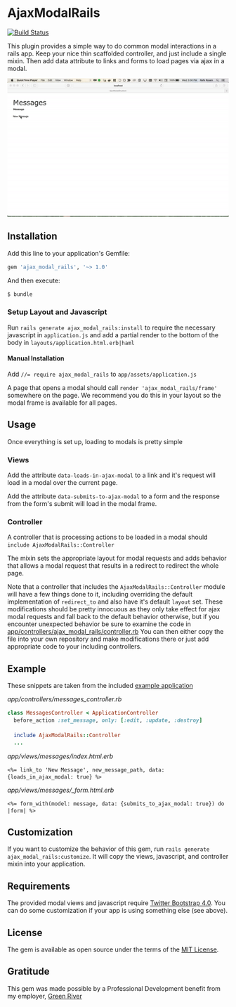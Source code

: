 # AjaxModalRails
[![Build Status](https://travis-ci.org/existentialmutt/ajax_modal_rails.svg?branch=master)](https://travis-ci.org/existentialmutt/ajax_modal_rails)

This plugin provides a simple way to do common modal interactions in a rails app.  Keep your nice thin scaffolded controller, and just include a single mixin.  Then add data attribute to links and forms to load pages via ajax in a modal.

![demo screencast](doc/demo.gif)

## Installation
Add this line to your application's Gemfile:

```ruby
gem 'ajax_modal_rails', '~> 1.0'
```

And then execute:
```bash
$ bundle
```

### Setup Layout and Javascript
Run `rails generate ajax_modal_rails:install` to require the necessary javascript in `application.js` and add a partial render to the bottom of the body in `layouts/application.html.erb|haml`

#### Manual Installation

Add `//= require ajax_modal_rails` to `app/assets/application.js`

A page that opens a modal should call `render 'ajax_modal_rails/frame'` somewhere on the page.  We recommend you do this in your layout so the modal frame is available for all pages.

## Usage

Once everything is set up, loading to modals is pretty simple

### Views

Add the attribute `data-loads-in-ajax-modal` to a link and it's request will load in a modal over the current page.

Add the attribute `data-submits-to-ajax-modal` to a form and the response from the form's submit will load in the modal frame.

### Controller

A controller that is processing actions to be loaded in a modal should `include AjaxModalRails::Controller`

The mixin sets the appropriate layout for modal requests and adds behavior that allows a modal request that results in a redirect to redirect the whole page.

Note that a controller that includes the `AjaxModalRails::Controller` module will have a few things done to it, including overriding the default implementation of `redirect_to` and also have it's default `layout` set.   These modifications should be pretty innocuous as they only take effect for ajax modal requests and fall back to the default behavior otherwise, but if you encounter unexpected behavior be sure to examine the code in [app/controllers/ajax_modal_rails/controller.rb](app/controllers/ajax_modal_rails/controller.rb) You can then either copy the file into your own repository and make modifications there or just add appropriate code to your including controllers.

## Example

These snippets are taken from the included [example application](spec/dummy)

*app/controllers/messages_controller.rb*
```ruby
class MessagesController < ApplicationController
  before_action :set_message, only: [:edit, :update, :destroy]

  include AjaxModalRails::Controller
  ...
```

*app/views/messages/index.html.erb*
```erb
<%= link_to 'New Message', new_message_path, data: {loads_in_ajax_modal: true} %>
```

*app/views/messages/\_form.html.erb*
```erb
<%= form_with(model: message, data: {submits_to_ajax_modal: true}) do |form| %>
```

## Customization

If you want to customize the behavior of this gem, run `rails generate ajax_modal_rails:customize`.  It will copy the views, javascript, and controller mixin into your application.

## Requirements

The provided modal views and javascript require [Twitter Bootstrap 4.0](https://getbootstrap.com/docs/4.0/getting-started/introduction/).  You can do some customization if your app is using something else (see above).

## License
The gem is available as open source under the terms of the [MIT License](http://opensource.org/licenses/MIT).

## Gratitude
This gem was made possible by a Professional Development benefit from my employer, [Green River](http://www.greenriver.com)
